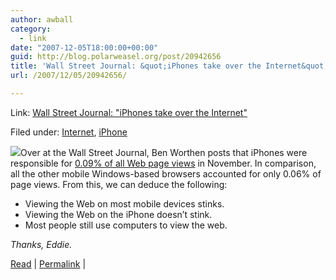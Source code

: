 ```yaml
---
author: awball
category:
  - link
date: "2007-12-05T18:00:00+00:00"
guid: http://blog.polarweasel.org/post/20942656
title: 'Wall Street Journal: &quot;iPhones take over the Internet&quot;'
url: /2007/12/05/20942656/

---
```

Link: [Wall Street Journal: "iPhones take over the Internet"](http://www.tuaw.com/2007/12/05/wall-street-journal-iphones-take-over-the-internet/)

Filed under: [Internet](http://www.tuaw.com/category/internet/), [iPhone](http://www.tuaw.com/category/iphone/)

![](http://www.blogsmithmedia.com/www.tuaw.com/media/2007/03/iphone.jpg)Over at the Wall Street Journal, Ben Worthen posts that iPhones were responsible for [0.09% of all Web page views](http://blogs.wsj.com/biztech/2007/12/04/iphones-take-over-the-internet/) in November. In comparison, all the other mobile Windows-based browsers accounted for only 0.06% of page views. From this, we can deduce the following:

- Viewing the Web on most mobile devices stinks.
- Viewing the Web on the iPhone doesn’t stink.
- Most people still use computers to view the web.

_Thanks, Eddie._

[Read](http://blogs.wsj.com/biztech/2007/12/04/iphones-take-over-the-internet/) \| [Permalink](http://www.tuaw.com/2007/12/05/wall-street-journal-iphones-take-over-the-internet/ "Permanent link to this entry") \|
